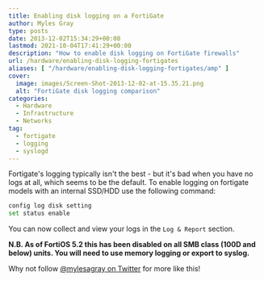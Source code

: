 ```yaml
---
title: Enabling disk logging on a FortiGate
author: Myles Gray
type: posts
date: 2013-12-02T15:34:29+00:00
lastmod: 2021-10-04T17:41:29+00:00
description: "How to enable disk logging on FortiGate firewalls"
url: /hardware/enabling-disk-logging-fortigates
aliases: [ "/hardware/enabling-disk-logging-fortigates/amp" ]
cover:
  image: images/Screen-Shot-2013-12-02-at-15.35.21.png
  alt: "FortiGate disk logging comparison"
categories:
  - Hardware
  - Infrastructure
  - Networks
tag:
  - fortigate
  - logging
  - syslogd
---
```


Fortigate's logging typically isn't the best - but it's bad when you have no logs at all, which seems to be the default. To enable logging on fortigate models with an internal SSD/HDD use the following command:

```sh
config log disk setting
set status enable
```

You can now collect and view your logs in the `Log & Report` section.

**N.B. As of FortiOS 5.2 this has been disabled on all SMB class (100D and below) units. You will need to use memory logging or export to syslog.**

Why not follow [@mylesagray on Twitter][1] for more like this!

 [1]: https://twitter.com/mylesagray
